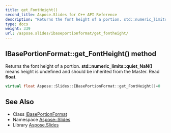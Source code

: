 ```yaml
---
title: get_FontHeight()
second_title: Aspose.Slides for C++ API Reference
description: "Returns the font height of a portion. std::numeric_limits<float>::quiet_NaN() means height is undefined and should be inherited from the Master. Read float."
type: docs
weight: 339
url: /aspose.slides/ibaseportionformat/get_fontheight/
---
```

## IBasePortionFormat::get_FontHeight() method


Returns the font height of a portion. **std::numeric_limits<float>::quiet_NaN()** means height is undefined and should be inherited from the Master. Read **float**.

```cpp
virtual float Aspose::Slides::IBasePortionFormat::get_FontHeight()=0
```

## See Also

* Class [IBasePortionFormat](../)
* Namespace [Aspose::Slides](../../)
* Library [Aspose.Slides](../../../)